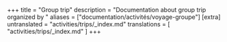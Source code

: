 +++
title = "Group trip"
description = "Documentation about group trip organized by "
aliases = ["documentation/activités/voyage-groupe"]
[extra]
untranslated = "activities/trips/_index.md"
translations = [
    "activities/trips/_index.md"
]
+++
